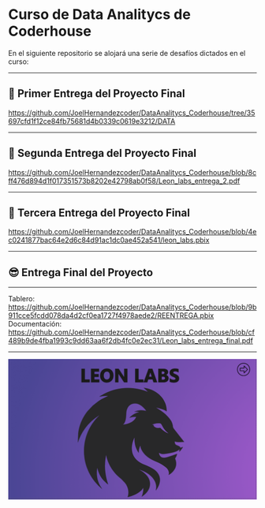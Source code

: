 # Curso de Data Analitycs de Coderhouse

En el siguiente repositorio se alojará una serie de desafíos dictados en el curso:

-----------------------------------------------------------------------------------------------------------------------------------------------------------
## 🥇 Primer Entrega del Proyecto Final

https://github.com/JoelHernandezcoder/DataAnalitycs_Coderhouse/tree/35697cfd1f12ce84fb75681d4b0339c0619e3212/DATA

-----------------------------------------------------------------------------------------------------------------------------------------------------------
## 🥈 Segunda Entrega del Proyecto Final 

https://github.com/JoelHernandezcoder/DataAnalitycs_Coderhouse/blob/8cff476d894d1f017351573b8202e42798ab0f58/Leon_labs_entrega_2.pdf

-----------------------------------------------------------------------------------------------------------------------------------------------------------
##  🥉 Tercera Entrega del Proyecto Final 

https://github.com/JoelHernandezcoder/DataAnalitycs_Coderhouse/blob/4ec0241877bac64e2d6c84d91ac1dc0ae452a541/leon_labs.pbix

-----------------------------------------------------------------------------------------------------------------------------------------------------------
## 😎 Entrega Final del Proyecto

----
Tablero:
https://github.com/JoelHernandezcoder/DataAnalitycs_Coderhouse/blob/9b911cce5fcdd078da4d2cf0ea1727f4978aede2/REENTREGA.pbix
Documentación:
https://github.com/JoelHernandezcoder/DataAnalitycs_Coderhouse/blob/cf489b9de4fba1993c9dd63aa6f2db4fc0e2ec31/Leon_labs_entrega_final.pdf

-----------------------------------------------------------------------------------------------------------------------------------------------------------

![ScreenShot](/portada.png)
